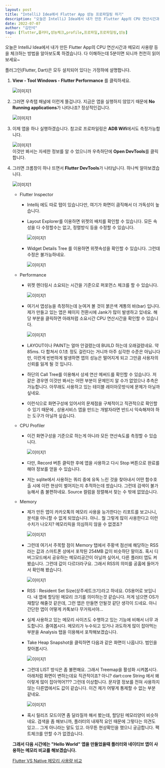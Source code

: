 ```yaml
---
layout: post
title: "IntelliJ Idea에서 Flutter App 성능 프로파일링 하기"
description: "오늘은 IntelliJ Idea에서 내가 만든 Flutter App의 CPU 연산시간과 메모리 사용량 등을 체크하는 방법을 알아보도록 하겠습니다. 다 이해하는데 5분이면 되니까 천천히 읽어보세요~"
date: 2022-07-07
author: "김민석"
tags: [flutter,플러터,성능체크,profile,프로파일,프로파일링,성능]
---
```

오늘은 IntelliJ Idea에서 내가 만든 Flutter App의 CPU 연산시간과 메모리 사용량 등을 체크하는 방법을 알아보도록 하겠습니다. 다 이해하는데 5분이면 되니까 천천히 읽어보세요~

플러그인(Flutter, Dart)은 모두 설치되어 있다는 가정하에 설명합니다.

1. **View - Tool Windows - Flutter Performance** 를 클릭하세요.

   ![이미지1](../images/20220707/1/1.png)

2. 그러면 우측탭 패널에 이런게 뜰겁니다. 지금은 앱을 실행하지 않았기 때문에 **No Running applications**가 나타나죠? 정상적인겁니다.

   ![이미지1](../images/20220707/1/2.png)
   
3. 이제 앱을 하나 실행하겠습니다. 참고로 프로파일링은 **ADB Wifi**에서도 측정가능합니다.

   ![이미지1](../images/20220707/1/3.png)   
이것만 봐서는 자세한 정보를 알 수 었으니까 우측하단에 **Open DevTools**를 클릭합니다.

4. 그러면 크롬창이 하나 뜨면서 **Flutter DevTools**가 나타납니다. 하나씩 알아보겠습니다.

   ![이미지1](../images/20220707/1/4.png)

   - Flutter Inspector
     - Intellij 에도 따로 탭이 있습니다만, 여기가 화면이 큼직해서 더 가독성이 높습니다. 
     - Layout Explorer를 이용하면 위젯의 배치를 확인할 수 있습니다. 모든 속성을 다 수정할수는 없고, 정렬방식 등을 수정할 수 있습니다.
     
        ![이미지1](../images/20220707/1/5.png)
        
     - Widget Details Tree 를 이용하면 위젯속성을 확인할 수 있습니다. 그런데 수정은 불가능하네요.
     
        ![이미지1](../images/20220707/1/6.png)
   
   - Performance
     - 위젯 렌더링시 소요되는 시간을 기준으로 퍼포먼스 체크를 할 수 있습니다.
     
        ![이미지1](../images/20220707/1/7.png)
        
     - 여기서 앱성능을 측정하는데 눈여겨 볼 것이 붉은색 계통의 바(bar) 입니다. 제가 만들고 있는 앱은 페이지 전환시에 Jank가 많이 발생하고 있네요. 해당 부분을 클릭하면 아래처럼 소요시간 CPU 연산시간을 확인할 수 있습니다. 
     
        ![이미지1](../images/20220707/1/8.png)
        
     - LAYOUT이나 PAINT는 얼마 안걸렸는데 BUILD 하는데 오래걸렸네요. 약 85ms. 다 합쳐서 0.1초 정도 걸린다는 거니까 아주 심각한 수준은 아닙니다만, 이런게 빈번하게 발생하면 앱의 성능은 떨어지게 되고 그만큼 사용자의 신뢰를 잃게 될 것 입니다.
     - 하단의 Call Tree를 이용해서 상세 연산 메써드를 확인할 수 있습니다. 저 같은 경우엔 이것만 봐서는 어떤 부분이 문제인지 알 수가 없었으나 추측은 가능합니다. 아무래도 사용하고 있는 테이블 레이아웃방식에 문제가 아닐까 싶네요. 
     - 이런식으로 화면구성에 있어서의 문제점을 구체적이고 직관적으로 확인할 수 있기 때문에 , 상용서비스 앱을 만드는 개발자라면 반드시 익숙해져야 하는 도구가 아닐까 싶습니다.
     
   - CPU Profiler
     - 이건 화면구성을 기준으로 하는게 아니라 모든 연산속도를 측정할 수 있습니다.
     
        ![이미지1](../images/20220707/1/9.png)
        
     - 다만, Record 버튼 클릭한 후에 앱을 사용하고 다시 Stop 버튼으로 완료를 해야 정보를 얻을 수 있습니다.
     - 저는 sqlite에서 사용하는 쿼리 중에 유독 느린 것을 찾아내서 어떤 함수호출 시에 이런 현상이 벌어지는지 추적하는데 썼습니다. 그런데 검색이 불가능해서 좀 불편하네요. Source 컬럼을 정렬해서 찾는 수 밖에 없었습니다.

   - Memory
     - 제가 만든 앱이 카카오톡의 메모리 사용을 능가한다는 리포트를 보고나니, 분석을 아니할 수 없게 되었습니다. 아니.. 뭘 그렇게 많이 사용한다고 이런 수치가 나오지? 메모리릭을 의심하지 않을 수 없겠죠?
     
        ![이미지1](../images/20220707/1/10.png)
        
     - 그런데 여기서 주목할 점이 Memory 탭에서 주황색 점선에 해당하는 RSS라는 값과 스마트폰 상에서 포착된 254MB 값이 비슷하단 말이죠. 혹시 디버그모드에서 공유하는 메모리공간이 아닐까 싶어서, 다른 플러터 앱도 켜봤습니다. 그런데 값이 다르더라구요. 그래서 RSS의 의미를 공홈에 들어가서 확인해 봤습니다. 
     
        ![이미지1](../images/20220707/1/11.png)
        
     - RSS : Resident Set Size(상주세트크기)라고 하네요. OS용어로 보입니다. 내 앱에 할당된 메모리 크기를 의미하는것 같습니다. 저게 넘으면 OS가 재할당 해줄것 같은데, 그런 앱은 만들면 안될것 같단 생각이 드네요. 아니 간단한 앱이 어떻게 카톡보다 무거워서야...
     - 실제 사용하고 있는 메모리 사이즈도 수행하고 있는 기능에 비해서 너무 과도합니다. 줄여봅시다. 메모리가 누수되고 있거나 과도하게 많이 잡아먹는 부분을 Analysis 탭을 이용해서 포착해보겠습니다.
     - Take Heap Snapshot을 클릭하면 다음과 같은 화면이 나옵니다. 범인을 찾아봅시다.
     
        ![이미지1](../images/20220707/1/12.png)
     
     - 그런데 LIST 방식은 좀 불편해요. 그래서 Treemap을 활성화 시켜봅시다. 아래처럼 화면이 변하는데요 직관적이죠? 아니? dart:core String 에서 왜 이렇게 많이 잡아먹어??? 그런데 이상합니다. 문자열 정보를 전혀 사용하지 않는 다른앱에서도 값이 같습니다. 이건 제가 어떻게 통제할 수 없는 부분 같네요.   
     
        ![이미지1](../images/20220707/1/13.png)
     
     - 혹시 릴리즈 모드이면 좀 달라질까 해서 봤는데, 할당된 메모리양이 비슷하네요. 검색을 좀 해보니까, 플러터의 내재적 요인 때문에 그렇다는 의견도 있고... 그게 아니라는 말도 있고. 아무튼 현상확인을 했으니 궁금합니다. 팩트체크를 안할 수가 없겠습니다.
     
   **그래서 다음 시간에는 "Hello World" 앱을 만들었을때 플러터와 네이티브 앱이 사용하는 메모리 비교를 해보겠습니다.**
   
   [Flutter VS Native 메모리 사용량 비교](flutter-vs-native-memory-usage) 

        

